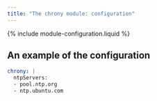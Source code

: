 ```yaml
---
title: "The chrony module: configuration"
---
```


{% include module-configuration.liquid %}

## An example of the configuration

```yaml
chrony: |
  ntpServers:
  - pool.ntp.org
  - ntp.ubuntu.com
```
